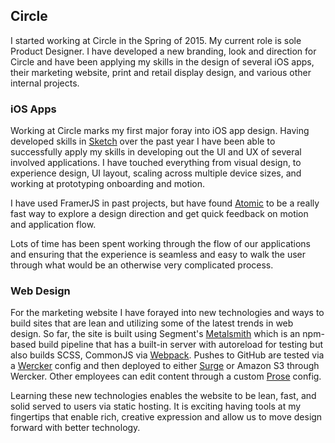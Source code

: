 ## Circle

I started working at Circle in the Spring of 2015. My current role is sole Product Designer. I have developed a new branding, look and direction for Circle and have been applying my skills in the design of several iOS apps, their marketing website, print and retail display design, and various other internal projects.

### iOS Apps

Working at Circle marks my first major foray into iOS app design. Having developed skills in [Sketch](http://bohemiancoding.com/sketch/) over the past year I have been able to successfully apply my skills in developing out the UI and UX of several involved applications. I have touched everything from visual design, to experience design, UI layout, scaling across multiple device sizes, and working at prototyping onboarding and motion.

I have used FramerJS in past projects, but have found [Atomic](https://atomic.io/) to be a really fast way to explore a design direction and get quick feedback on motion and application flow.

Lots of time has been spent working through the flow of our applications and ensuring that the experience is seamless and easy to walk the user through what would be an otherwise very complicated process.

### Web Design

For the marketing website I have forayed into new technologies and ways to build sites that are lean and utilizing some of the latest trends in web design. So far, the site is built using Segment's [Metalsmith](http://metalsmith.io/) which is an npm-based build pipeline that has a built-in server with autoreload for testing but also builds SCSS, CommonJS via [Webpack](http://webpack.github.io/). Pushes to GitHub are tested via a [Wercker](https://wercker.com/) config and then deployed to either [Surge](https://surge.sh/) or Amazon S3 through Wercker. Other employees can edit content through a custom [Prose](httsp://prose.io/) config.

Learning these new technologies enables the website to be lean, fast, and solid served to users via static hosting. It is exciting having tools at my fingertips that enable rich, creative expression and allow us to move design forward with better technology.
